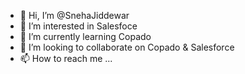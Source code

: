 - 👋 Hi, I’m @SnehaJiddewar
- 👀 I’m interested in Salesfoce
- 🌱 I’m currently learning Copado
- 💞️ I’m looking to collaborate on Copado & Salesforce
- 📫 How to reach me ...

<!---
SnehaJiddewar/SnehaJiddewar is a ✨ special ✨ repository because its `README.md` (this file) appears on your GitHub profile.
You can click the Preview link to take a look at your changes.
--->
